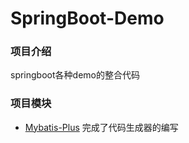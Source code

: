 # SpringBoot-Demo
### 项目介绍
springboot各种demo的整合代码
### 项目模块
* [Mybatis-Plus](./mybatis-plus-demo)  完成了代码生成器的编写